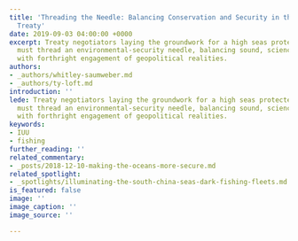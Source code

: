 ```yaml
---
title: 'Threading the Needle: Balancing Conservation and Security in the High Seas
  Treaty'
date: 2019-09-03 04:00:00 +0000
excerpt: Treaty negotiators laying the groundwork for a high seas protected area system
  must thread an environmental-security needle, balancing sound, science-based conservation
  with forthright engagement of geopolitical realities.
authors:
- _authors/whitley-saumweber.md
- _authors/ty-loft.md
introduction: ''
lede: Treaty negotiators laying the groundwork for a high seas protected area system
  must thread an environmental-security needle, balancing sound, science-based conservation
  with forthright engagement of geopolitical realities.
keywords:
- IUU
- fishing
further_reading: ''
related_commentary:
- _posts/2018-12-10-making-the-oceans-more-secure.md
related_spotlight:
- _spotlights/illuminating-the-south-china-seas-dark-fishing-fleets.md
is_featured: false
image: ''
image_caption: ''
image_source: ''

---
```

